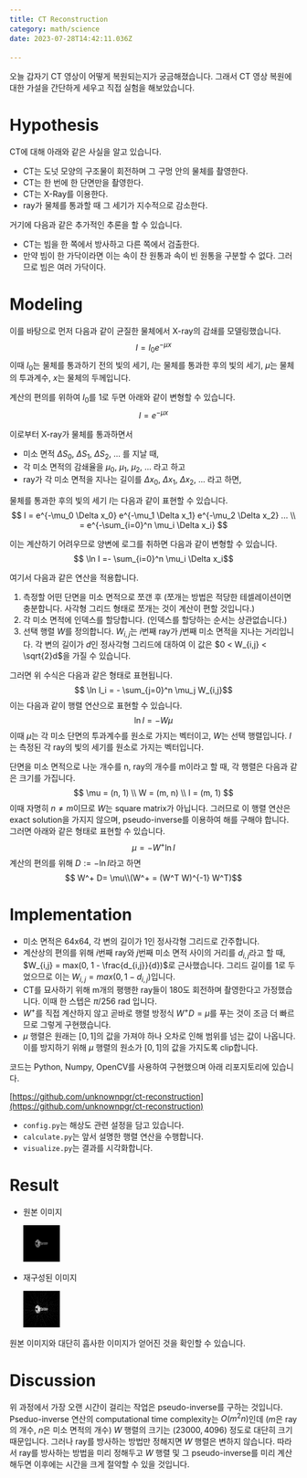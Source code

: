 ```yaml
---
title: CT Reconstruction
category: math/science
date: 2023-07-28T14:42:11.036Z

---
```


오늘 갑자기 CT 영상이 어떻게 복원되는지가 궁금해졌습니다. 그래서 CT 영상 복원에 대한 가설을 간단하게 세우고 직접 실험을 해보았습니다.

# Hypothesis

CT에 대해 아래와 같은 사실을 알고 있습니다.
- CT는 도넛 모양의 구조물이 회전하며 그 구멍 안의 물체를 촬영한다.
- CT는 한 번에 한 단면만을 촬영한다.
- CT는 X-Ray를 이용한다.
- ray가 물체를 통과할 때 그 세기가 지수적으로 감소한다.

거기에 다음과 같은 추가적인 추론을 할 수 있습니다.
- CT는 빔을 한 쪽에서 방사하고 다른 쪽에서 검출한다.
- 만약 빔이 한 가닥이라면 이는 속이 찬 원통과 속이 빈 원통을 구분할 수 없다. 그러므로 빔은 여러 가닥이다.

# Modeling

이를 바탕으로 먼저 다음과 같이 균질한 물체에서 X-ray의 감쇄를 모델링했습니다. 
$$ I = I_0 e^{-\mu x} $$
이때 $I_0$는 물체를 통과하기 전의 빛의 세기, $I$는 물체를 통과한 후의 빛의 세기, $\mu$는 물체의 투과계수, $x$는 물체의 두께입니다.

계산의 편의를 위하여 $I_0$를 1로 두면 아래와 같이 변형할 수 있습니다.
    $$ I = e^{-\mu x} $$

이로부터 X-ray가 물체를 통과하면서
- 미소 면적 $\Delta S_0$, $\Delta S_1$, $\Delta S_2$, ... 를 지날 때,
- 각 미소 면적의 감쇄율을 $\mu_0$, $\mu_1$, $\mu_2$, ... 라고 하고
- ray가 각 미소 면적을 지나는 길이를 $\Delta x_0$, $\Delta x_1$, $\Delta x_2$, ... 라고 하면,

물체를 통과한 후의 빛의 세기 $I$는 다음과 같이 표현할 수 있습니다.
$$ I = e^{-\mu_0 \Delta x_0} e^{-\mu_1 \Delta x_1} e^{-\mu_2 \Delta x_2} ... \\
= e^{-\sum_{i=0}^n \mu_i \Delta x_i} $$

이는 계산하기 어려우므로 양변에 로그를 취하면 다음과 같이 변형할 수 있습니다.
$$ \ln I =- \sum_{i=0}^n \mu_i \Delta x_i$$

여기서 다음과 같은 연산을 적용합니다.
1. 측정할 어떤 단면을 미소 면적으로 쪼갠 후 (쪼개는 방법은 적당한 테셀레이션이면 충분합니다. 사각형 그리드 형태로 쪼개는 것이 계산이 편할 것입니다.)
2. 각 미소 면적에 인덱스를 할당합니다. (인덱스를 할당하는 순서는 상관없습니다.)
3. 선택 행렬 $W$를 정의합니다. $W_{i,j}$는 $i$번째 ray가 $j$번째 미소 면적을 지나는 거리입니다. 각 변의 길이가 $d$인 정사각형 그리드에 대하여 이 값은 $0 < W_{i,j} < \sqrt{2}d$을 가질 수 있습니다. 

그러면 위 수식은 다음과 같은 형태로 표현됩니다.
$$ \ln I_i = - \sum_{j=0}^n \mu_j W_{i,j}$$
이는 다음과 같이 행렬 연산으로 표현할 수 있습니다.
$$ \ln I = -W\mu$$
이때 $\mu$는 각 미소 단면의 투과계수를 원소로 가지는 벡터이고, $W$는 선택 행렬입니다. $I$는 측정된 각 ray의 빛의 세기를 원소로 가지는 벡터입니다.

단면을 미소 면적으로 나눈 개수를 n, ray의 개수를 m이라고 할 때, 각 행렬은 다음과 같은 크기를 가집니다.
$$
\mu = (n, 1) \\
W = (m, n) \\
I = (m, 1)
$$
이때 자명히 $n \neq m$이므로 $W$는 square matrix가 아닙니다. 그러므로 이 행렬 연산은 exact solution을 가지지 않으며, pseudo-inverse를 이용하여 해를 구해야 합니다. 그러면 아래와 같은 형태로 표현할 수 있습니다.
$$ \mu = -W^+ \ln I$$
계산의 편의를 위해 $D := -\ln I$라고 하면
$$ W^+ D= \mu\\(W^+ = (W^T W)^{-1} W^T)$$

# Implementation

- 미소 면적은 64x64, 각 변의 길이가 1인 정사각형 그리드로 간주합니다.
- 계산상의 편의를 위해 $i$번째 ray와 $j$번째 미소 면적 사이의 거리를 $d_{i,j}$라고 할 때, $W_{i,j} = max(0, 1 - \frac{d_{i,j}}{d})$로 근사했습니다. 그리드 길이를 1로 두었으므로 이는 $W_{i,j} = max(0, 1 - d_{i,j})$입니다.
- CT를 묘사하기 위해 m개의 평행한 ray들이 180도 회전하며 촬영한다고 가정했습니다. 이때 한 스텝은 $\pi/256$ rad 입니다.
- $W^+$를 직접 계산하지 않고 곧바로 행렬 방정식 $W^+ D= \mu$를 푸는 것이 조금 더 빠르므로 그렇게 구현했습니다.
- $\mu$ 행렬은 원래는 $[0,1]$의 값을 가져야 하나 오차로 인해 범위를 넘는 값이 나옵니다. 이를 방지하기 위해 $\mu$ 행렬의 원소가 $[0,1]$의 값을 가지도록 clip합니다.

코드는 Python, Numpy, OpenCV를 사용하여 구현했으며 아래 리포지토리에 있습니다.

[https://github.com/unknownpgr/ct-reconstruction](https://github.com/unknownpgr/ct-reconstruction)

- `config.py`는 해상도 관련 설정을 담고 있습니다.
- `calculate.py`는 앞서 설명한 행렬 연산을 수행합니다.
- `visualize.py`는 결과를 시각화합니다.

# Result
- 원본 이미지
    
    ![original](./input.png)
- 재구성된 이미지
    
    ![reconstructed](./output.png)

원본 이미지와 대단히 흡사한 이미지가 얻어진 것을 확인할 수 있습니다.

# Discussion

위 과정에서 가장 오랜 시간이 걸리는 작업은 pseudo-inverse를 구하는 것입니다. Pseduo-inverse 연산의 computational time complexity는 $O(m^2n)$인데 ($m$은 ray의 개수, $n$은 미소 면적의 개수) $W$ 행렬의 크기는 $(23000, 4096)$ 정도로 대단히 크기 때문입니다. 그러나 ray를 방사하는 방법만 정해지면 $W$ 행렬은 변하지 않습니다. 따라서 ray를 방사하는 방법을 미리 정해두고 $W$ 행렬 및 그 pseudo-inverse를 미리 계산해두면 이후에는 시간을 크게 절약할 수 있을 것입니다.